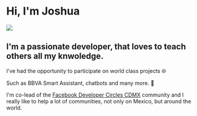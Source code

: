 
# Hi, I'm Joshua 


**![](https://github.com/JoshuaPCruz/JoshuaPCruz/blob/master/Encabezado_Github_Profile.gif)**

## I'm a passionate developer, that loves to teach others all my knwoledge.

I've had the opportunity to participate on world class projects :globe_with_meridians:

Such as BBVA Smart Assistant, chatbots and many more. :robot:

I'm co-lead of the [Facebook Developer Circles CDMX](https://www.facebook.com/groups/DevCCiudaddeMexico) community and I really like to help a lot of communities, not only on Mexico, but around the world. 
